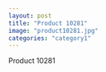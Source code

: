 ```yaml
---
layout: post
title: "Product 10281"
image: "product10281.jpg"
categories: "category1"
---
```

Product 10281
